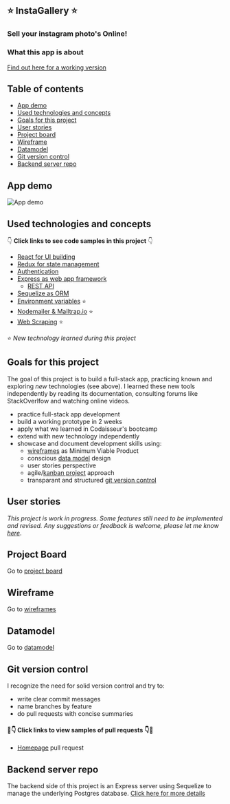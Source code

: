 ## ⭐ InstaGallery ⭐

### Sell your instagram photo's Online!

### What this app is about

[Find out here for a working version](https://instagallery.netlify.app/)

<!-- Savoristas charts the exciting universe of ingredients combinations. This web app allows visitors to create and share 'food palettes' - being color palettes, but than palettes of colorful ingredients (you need to see it, really). Visitor can share recipes too, and palettes work as filters for the recipes. So if you like the apple & cinnamon palette, your favorite apple pie recipe is one click away. -->

## Table of contents

- [App demo](#App-demo)
- [Used technologies and concepts](#used-technologies-and-concepts)
- [Goals for this project](#goals-for-this-project)
- [User stories](#user-stories)
- [Project board](#project-board)
- [Wireframe](#wireframe)
- [Datamodel](#datamodel)
- [Git version control](#git-version-control)
- [Backend server repo](#backend-server-repo)

## App demo

![App demo]()

## Used technologies and concepts

👇 **Click links to see code samples in this project** 👇

- [React for UI building](https://github.com/Til-van-Sluisveld/FE-InstaGallery/blob/master/src/App.js)
- [Redux for state management](https://github.com/Til-van-Sluisveld/FE-InstaGallery/tree/master/src/store)
- [Authentication](https://github.com/Til-van-Sluisveld/FE-InstaGallery/tree/master/src/store)
- [Express as web app framework](https://github.com/Til-van-Sluisveld/BE-InstaGallery/blob/master/index.js)
  - [REST API](https://github.com/Til-van-Sluisveld/BE-InstaGallery/blob/master/routers/galleries.js)
- [Sequelize as ORM](https://github.com/Til-van-Sluisveld/BE-InstaGallery/blob/master/models/photo.js)
- [Environment variables](https://github.com/Til-van-Sluisveld/FE-InstaGallery/blob/master/src/config/constants.js) ⭐
- [Nodemailer & Mailtrap.io](https://github.com/Til-van-Sluisveld/BE-InstaGallery/blob/master/routers/invoices.js) ⭐
- [Web Scraping](https://github.com/Til-van-Sluisveld/FE-InstaGallery/blob/master/src/pages/InstaImport/index.js) ⭐

⭐ _New technology learned during this project_

## Goals for this project

The goal of this project is to build a full-stack app, practicing known and exploring _new_ technologies (see above). I learned these new tools independently by reading its documentation, consulting forums like StackOverlfow and watching online videos.

- practice full-stack app development
- build a working prototype in 2 weeks
- apply what we learned in Codaisseur's bootcamp
- extend with new technology independently
- showcase and document development skills using:
  - [wireframes]() as Minimum Viable Product
  - conscious [data model]() design
  - user stories perspective
  - agile/[kanban project](https://github.com/Til-van-Sluisveld/FE-InstaGallery/projects/1) approach
  - transparant and structured [git version control](#git-version-control)

## User stories

<!-- - As a page visitor, I can sign up and log in as a user. I must register before I can post food palettes and recipes
- As a visitor, I am able see existing food palettes and recipes as a gallery
- As a user, I am able to post new food palettes
- As a user, I am able to post new recipes
- As a visitor, I can see recipes of interest and get their details for cooking.
- As a visitor, I can select food palettes and filter for corresponding recipes
- _planned:_ As a user, I can like recipes and foodpaletes
- _planned:_ As a user, I can bookmark recipes and foodpaletes -->

_This project is work in progress. Some features still need to be implemented and revised. Any suggestions or feedback is welcome, please let me know [here](https://www.linkedin.com/in/tilvansluisveld/)_.

## Project Board

Go to [project board](https://github.com/Til-van-Sluisveld/FE-InstaGallery/projects/1)

## Wireframe

Go to [wireframes](https://github.com/Til-van-Sluisveld/FE-InstaGallery/tree/development/project/Wireframes)

## Datamodel

Go to [datamodel](https://github.com/Til-van-Sluisveld/FE-InstaGallery/blob/development/project/DataModel.png)

## Git version control

I recognize the need for solid version control and try to:

- write clear commit messages
- name branches by feature
- do pull requests with concise summaries

#### 👀👇 Click links to view samples of pull requests 👇👀

- [Homepage]() pull request

## Backend server repo

The backend side of this project is an Express server using Sequelize to manage the underlying Postgres database. [Click here for more details](https://github.com/Til-van-Sluisveld/BE-InstaGallery)
